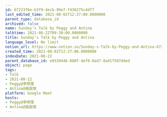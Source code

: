 ```yaml
---
id: 67223fbe-b3f9-4ecb-99e7-f436275c4df7
last_edited_time: 2021-08-02T12:27:00.0000000
parent_type: database_id
archived: false
name: Sunday's Talk by Peggy and Antina
talktime: 2021-08-22T09:30:00.0000000
title: Sunday's Talk by Peggy and Antina
language_level: No limit
notion_url: https://www.notion.so/Sunday-s-Talk-by-Peggy-and-Antina-67223fbeb3f94ecb99e7f436275c4df7
created_time: 2021-08-02T12:27:00.0000000
indexDate: 2021-08-22
parent_database_id: e9339446-880f-4ef0-8ad7-8ad1f507dded
object: page
tags:
- Talk
- 2021-08-22
- Peggy@李明霈
- Antina@張庭瑄
platform: Google Meet
hosts:
- Peggy@李明霈
- Antina@張庭瑄
---
```







